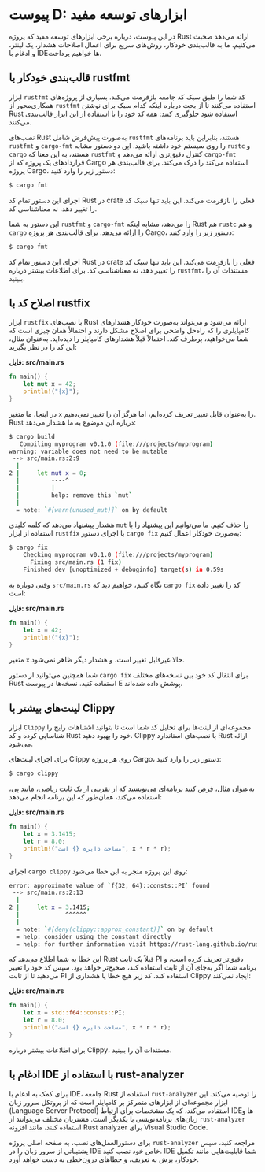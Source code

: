 # پیوست D: ابزارهای توسعه مفید

در این پیوست، درباره برخی ابزارهای توسعه مفید که پروژه Rust ارائه می‌دهد صحبت می‌کنیم. ما به قالب‌بندی خودکار، روش‌های سریع برای اعمال اصلاحات هشدار، یک لینتر، و ادغام با IDEها خواهیم پرداخت.

## قالب‌بندی خودکار با rustfmt

ابزار `rustfmt` کد شما را طبق سبک کد جامعه بازفرمت می‌کند. بسیاری از پروژه‌های همکاری‌محور از `rustfmt` استفاده می‌کنند تا از بحث درباره اینکه کدام سبک برای نوشتن Rust استفاده شود جلوگیری کنند: همه کد خود را با استفاده از این ابزار قالب‌بندی می‌کنند.

نصب‌های Rust به‌صورت پیش‌فرض شامل `rustfmt` هستند، بنابراین باید برنامه‌های `rustfmt` و `cargo-fmt` را روی سیستم خود داشته باشید. این دو دستور مشابه `rustc` و `cargo` هستند، به این معنا که `rustfmt` کنترل دقیق‌تری ارائه می‌دهد و `cargo-fmt` قراردادهای یک پروژه که از Cargo استفاده می‌کند را درک می‌کند. برای قالب‌بندی هر پروژه Cargo، دستور زیر را وارد کنید:

```bash
$ cargo fmt
```

اجرای این دستور تمام کد Rust در crate فعلی را بازفرمت می‌کند. این باید تنها سبک کد را تغییر دهد، نه معناشناسی کد.

این دستور به شما `rustfmt` و `cargo-fmt` را می‌دهد، مشابه اینکه Rust هم `rustc` و هم `cargo` را ارائه می‌دهد. برای قالب‌بندی هر پروژه Cargo، دستور زیر را وارد کنید:

```bash
$ cargo fmt
```

اجرای این دستور تمام کد Rust در crate فعلی را بازفرمت می‌کند. این باید تنها سبک کد را تغییر دهد، نه معناشناسی کد. برای اطلاعات بیشتر درباره `rustfmt`، مستندات آن را ببینید.

## اصلاح کد با rustfix

ابزار `rustfix` با نصب‌های Rust ارائه می‌شود و می‌تواند به‌صورت خودکار هشدارهای کامپایلری را که راه‌حل واضحی برای اصلاح مشکل دارند و احتمالاً همان چیزی است که شما می‌خواهید، برطرف کند. احتمالاً قبلاً هشدارهای کامپایلر را دیده‌اید. به‌عنوان مثال، این کد را در نظر بگیرید:

**فایل: src/main.rs**

```rust
fn main() {
    let mut x = 42;
    println!("{x}");
}
```

در اینجا، ما متغیر `x` را به‌عنوان قابل تغییر تعریف کرده‌ایم، اما هرگز آن را تغییر نمی‌دهیم. Rust درباره این موضوع به ما هشدار می‌دهد:

```bash
$ cargo build
   Compiling myprogram v0.1.0 (file:///projects/myprogram)
warning: variable does not need to be mutable
 --> src/main.rs:2:9
  |
2 |     let mut x = 0;
  |         ----^
  |         |
  |         help: remove this `mut`
  |
  = note: `#[warn(unused_mut)]` on by default
```

هشدار پیشنهاد می‌دهد که کلمه کلیدی `mut` را حذف کنیم. ما می‌توانیم این پیشنهاد را با استفاده از ابزار `rustfix` با اجرای دستور `cargo fix` به‌صورت خودکار اعمال کنیم:

```bash
$ cargo fix
    Checking myprogram v0.1.0 (file:///projects/myprogram)
      Fixing src/main.rs (1 fix)
    Finished dev [unoptimized + debuginfo] target(s) in 0.59s
```

وقتی دوباره به `src/main.rs` نگاه کنیم، خواهیم دید که `cargo fix` کد را تغییر داده است:

**فایل: src/main.rs**

```rust
fn main() {
    let x = 42;
    println!("{x}");
}
```

متغیر `x` حالا غیرقابل تغییر است، و هشدار دیگر ظاهر نمی‌شود.

شما همچنین می‌توانید از دستور `cargo fix` برای انتقال کد خود بین نسخه‌های مختلف Rust استفاده کنید. نسخه‌ها در پیوست E پوشش داده شده‌اند.

## لینت‌های بیشتر با Clippy

ابزار `Clippy` مجموعه‌ای از لینت‌ها برای تحلیل کد شما است تا بتوانید اشتباهات رایج را شناسایی کرده و کد Rust خود را بهبود دهید. Clippy با نصب‌های استاندارد Rust ارائه می‌شود.

برای اجرای لینت‌های Clippy روی هر پروژه Cargo، دستور زیر را وارد کنید:

```bash
$ cargo clippy
```

به‌عنوان مثال، فرض کنید برنامه‌ای می‌نویسید که از تقریبی از یک ثابت ریاضی، مانند پی، استفاده می‌کند، همان‌طور که این برنامه انجام می‌دهد:

**فایل: src/main.rs**

```rust
fn main() {
    let x = 3.1415;
    let r = 8.0;
    println!("مساحت دایره {} است", x * r * r);
}
```

اجرای `cargo clippy` روی این پروژه منجر به این خطا می‌شود:

```bash
error: approximate value of `f{32, 64}::consts::PI` found
 --> src/main.rs:2:13
  |
2 |     let x = 3.1415;
  |             ^^^^^^
  |
  = note: `#[deny(clippy::approx_constant)]` on by default
  = help: consider using the constant directly
  = help: for further information visit https://rust-lang.github.io/rust-clippy/master/index.html#approx_constant
```

این خطا به شما اطلاع می‌دهد که Rust قبلاً یک ثابت PI دقیق‌تر تعریف کرده است، و برنامه شما اگر به‌جای آن از ثابت استفاده کند، صحیح‌تر خواهد بود. سپس کد خود را تغییر می‌دهید تا از ثابت PI استفاده کند. کد زیر هیچ خطا یا هشداری از Clippy ایجاد نمی‌کند:

**فایل: src/main.rs**

```rust
fn main() {
    let x = std::f64::consts::PI;
    let r = 8.0;
    println!("مساحت دایره {} است", x * r * r);
}
```

برای اطلاعات بیشتر درباره Clippy، مستندات آن را ببینید.

## ادغام با IDE با استفاده از rust-analyzer

برای کمک به ادغام با IDE، جامعه Rust استفاده از `rust-analyzer` را توصیه می‌کند. این ابزار مجموعه‌ای از ابزارهای متمرکز بر کامپایلر است که از پروتکل سرور زبان (Language Server Protocol) استفاده می‌کند، که یک مشخصات برای ارتباط IDEها و زبان‌های برنامه‌نویسی با یکدیگر است. مشتریان مختلف می‌توانند از `rust-analyzer` استفاده کنند، مانند افزونه Rust analyzer برای Visual Studio Code.

برای دستورالعمل‌های نصب، به صفحه اصلی پروژه `rust-analyzer` مراجعه کنید، سپس پشتیبانی از سرور زبان را در IDE خاص خود نصب کنید. IDE شما قابلیت‌هایی مانند تکمیل خودکار، پرش به تعریف، و خطاهای درون‌خطی به دست خواهد آورد.